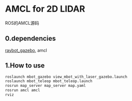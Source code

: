 # AMCL for 2D LIDAR

ROS的AMCL源码

## 0.dependencies

[raybot_gazebo](https://github.com/HuangJianxjtu/raybot_gazebo), amcl

## 1.How to use

```bash
roslaunch mbot_gazebo view_mbot_with_laser_gazebo.launch
roslaunch mbot_teleop mbot_teleop.launch
rosrun map_server map_server map.yaml
rosrun amcl amcl
rviz
```
